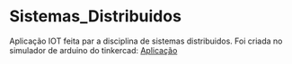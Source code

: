 # Sistemas_Distribuidos
Aplicação IOT feita par a disciplina de sistemas distribuidos. Foi criada no simulador de arduino do tinkercad: 
[Aplicação](https://www.tinkercad.com/embed/fzmX2emDMpo?editbtn=1)

